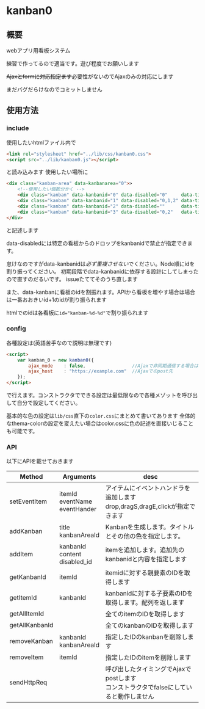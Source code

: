 # kanban0
## 概要
webアプリ用看板システム

練習で作ってるので適当です。遊び程度でお願いします

~~Ajaxとformに対応指定ます~~必要性がないのでAjaxのみの対応にします

まだバグだらけなのでコミットしません

## 使用方法
### include
使用したいhtmlファイル内で
```html
<link rel="stylesheet" href="../lib/css/kanban0.css">
<script src="../lib/kanban0.js"></script>
```
と読み込みます
使用したい場所に
```html
<div class="kanban-area" data-kanbanarea="0">>
    <!--使用したい個数分かく -->
    <div class="kanban" data-kanbanid="0" data-disabled="0"     data-title="kanban0"></div>
    <div class="kanban" data-kanbanid="1" data-disabled="0,1,2" data-title="kanban1"></div>
    <div class="kanban" data-kanbanid="2" data-disabled=""      data-title="kanban2"></div>
    <div class="kanban" data-kanbanid="3" data-disabled="0,2"   data-title="kanban3"></div>
</div>
```
    
と記述します

data-disabledには特定の看板からのドロップをkanbanidで禁止が指定できます。

怠けなのですがdata-kanbanidは*必ず重複させない*でください。Node順にidを割り振ってください。
初期段階でdata-kanbanidに依存する設計にしてしまったので直すのだるいです。
issueたててそのうち直します

また、data-kanbanに看板のidを割振れます。APIから看板を増やす場合は場合は一番おおきいid+1のidが割り振られます

htmlでのidは各看板に`id="kanban-%d-%d"`で割り振られます

### config

各種設定は(英語苦手なので説明は無理です)

```html
<script>
    var kanban_0 = new kanban0({
        ajax_mode    : false,                 //Ajaxで非同期通信する場合はtrue
        ajax_host    : "https://example.com"  //Ajaxでのpost先
    });
</script>
```

で行えます。コンストラクタでできる設定は最低限なので各種メゾットを呼び出して自分で設定してください。

基本的な色の設定は`lib/css`直下の`color.css`にまとめて書いてあります
全体的なthema-colorの設定を変えたい場合はcolor.cssに色の記述を直接いじることも可能です。

### API 
以下にAPIを載せておきます


| Method         | Arguments                          | desc                                                                                    |
|----------------|------------------------------------|-----------------------------------------------------------------------------------------|
| setEventItem   | itemId<br>eventName<br>eventHander | アイテムにイベントハンドラを追加します<br>drop,dragS,dragE,clickが指定できます          |
| addKanban      | title<br>kanbanAreaId              | Kanbanを生成します。タイトルとその他の色を指定します。                                  |
| addItem        | kanbanId<br>content<br>disabled_id | itemを追加します。追加先のkanbanidと内容を指定します                                    |
| getKanbanId    | itemId                             | itemidに対する親要素のIDを取得します                                                    |
| getItemId      | kanbanId                           | kanbanidに対する子要素のIDを取得します。配列を返します                                  |
| getAllItemId   |                                    | 全てのitemのIDを取得します                                                              |
| getAllKanbanId |                                    | 全てのkanbanのIDを取得します                                                            |
| removeKanban   | kanbanId<br>kanbanAreaId           | 指定したIDのkanbanを削除します                                                          |
| removeItem     | itemId                             | 指定したIDのitemを削除します                                                            |
| sendHttpReq    |                                    | 呼び出したタイミングでAjaxでpostします<br>コンストラクタでfalseにしていると動作しません |






    
